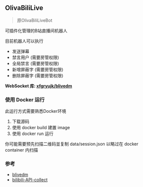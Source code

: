 ## OlivaBiliLive
> 原OlivaBiliLiveBot

可插件化管理的B站直播间机器人

目前机器人可以执行
- 发送弹幕
- 禁言用户 (需要房管权限)
- 全局禁言 (需要房管权限)
- 新增屏蔽字 (需要房管权限)
- 删除屏蔽字 (需要房管权限)


__WebSocket 库:  [xfgryujk/blivedm](https://github.com/xfgryujk/blivedm)__


### 使用 Docker 运行

此运行方式需要熟悉Docker环境

1. 下载源码
2. 使用 docker build 建置 image
3. 使用 docker run 运行

你可能需要预先扫描二维码並复制 data/session.json 以略过在 docker container 内扫描


### 参考

- [blivedm](https://github.com/xfgryujk/blivedm)
- [bilibili-API-collect](https://github.com/SocialSisterYi/bilibili-API-collect)